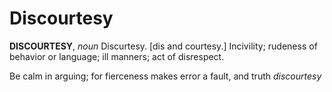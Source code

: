 # Discourtesy

**DISCOURTESY**, _noun_ Discurtesy. \[dis and courtesy.\] Incivility; rudeness of behavior or language; ill manners; act of disrespect.

Be calm in arguing; for fierceness makes error a fault, and truth _discourtesy_